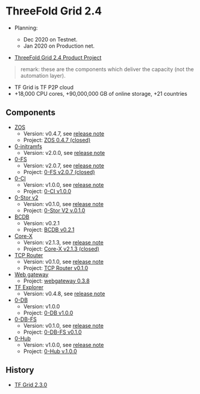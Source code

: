 # ThreeFold Grid 2.4

- Planning: 
  - Dec 2020 on Testnet.
  - Jan 2020 on Production net.

- [ThreeFold Grid 2.4 Product Project](https://github.com/orgs/threefoldtech/projects/118)

> remark: these are the components which deliver the capacity (not the automation layer).

- TF Grid is TF P2P cloud
- +18,000 CPU cores, +90,000,000 GB of online storage, +21 countries

## Components

- [ZOS](https://github.com/threefoldtech/zos) 
  - Version: v0.4.7, see [release note](https://github.com/threefoldtech/zos/releases/tag/v0.4.7)
  - Project: [ZOS 0.4.7 (closed)](https://github.com/threefoldtech/zos/projects/2)
- [0-initramfs](https://github.com/threefoldtech/0-initramfs) 
  - Version: v2.0.0, see [release note](https://github.com/threefoldtech/0-initramfs/releases/tag/v2.0.0)
- [0-FS](https://github.com/threefoldtech/0-fs) 
  - Version: v2.0.7, see [release note](https://github.com/threefoldtech/0-fs/releases/tag/v2.0.7)
  - Project: [0-FS v2.0.7 (closed)](https://github.com/threefoldtech/0-fs/projects/3)
- [0-CI](https://github.com/threefoldtech/zeroCI) 
  - Version: v1.0.0, see [release note](https://github.com/threefoldtech/zeroCI/releases/tag/v1.0.0)
  - Project: [0-CI v1.0.0](https://github.com/threefoldtech/zeroCI/projects/1)
- [0-Stor v2](https://github.com/threefoldtech/0-stor_v2) 
  - Version: v0.1.0, see [release note](https://github.com/threefoldtech/0-stor_v2/releases/tag/v0.1.0)
  - Project: [0-Stor V2 v.0.1.0](https://github.com/threefoldtech/0-stor_v2/projects/1)
- [BCDB](https://github.com/threefoldtech/bcdb)
  - Version: v0.2.1
  - Project: [BCDB v0.2.1](https://github.com/threefoldtech/bcdb/projects/1)
- [Core-X](https://github.com/threefoldtech/corex) 
  - Version: v2.1.3, see [release note](https://github.com/threefoldtech/corex/releases/tag/2.1.3)
  - Project: [Core-X v2.1.3 (closed)](https://github.com/threefoldtech/corex/projects/2)
- [TCP Router](https://github.com/threefoldtech/tcprouter) 
  - Version: v0.1.0, see [release note](https://github.com/threefoldtech/tcprouter/releases/tag/v0.1.0)
  - Project: [TCP Router v0.1.0](https://github.com/threefoldtech/tcprouter/projects/1)
- [Web gateway](https://github.com/threefoldtech/tfgateway/)
  - Project: [webgateway 0.3.8](https://github.com/threefoldtech/tfgateway/projects/1)
- [TF Explorer](https://github.com/threefoldtech/tfexplorer) 
  - Version: v0.4.8, see [release note](https://github.com/threefoldtech/tfexplorer/releases/tag/v0.4.8)
- [0-DB](https://github.com/threefoldtech/0-db)
  - Version: v1.0.0
  - Project: [0-DB v1.0.0](https://github.com/threefoldtech/0-db/projects/1)
- [0-DB-FS](https://github.com/threefoldtech/0-DB-FS)
  - Version: v0.1.0, see [release note](https://github.com/threefoldtech/0-db-fs/releases/tag/v0.1.0)
  - Project: [0-DB-FS v0.1.0](https://github.com/threefoldtech/0-db-fs/projects/1)
- [0-Hub](https://github.com/threefoldtech/0-hub)
  - Version: v1.0.0, see [release note](https://github.com/threefoldtech/0-hub/projects/1)
  - Project: [0-Hub v.1.0.0](https://github.com/threefoldtech/0-hub/projects/1)

## History

- [TF Grid 2.3.0](https://github.com/threefoldtech/home/blob/master/products/tfgrid2.3.md)
